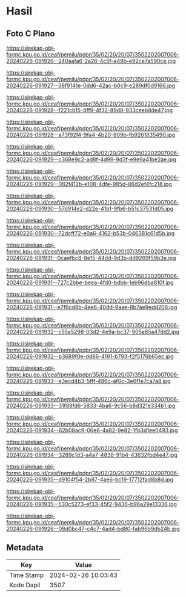 # Hasil

## Foto C Plano

https://sirekap-obj-formc.kpu.go.id/ceaf/pemilu/pdpr/35/02/20/20/07/3502202007006-20240226-091926--240aafa6-2a26-4c5f-a49b-e92ce7a590ce.jpg

https://sirekap-obj-formc.kpu.go.id/ceaf/pemilu/pdpr/35/02/20/20/07/3502202007006-20240226-091927--38f9141e-0dd6-42ac-b0c9-e289df0d9166.jpg

https://sirekap-obj-formc.kpu.go.id/ceaf/pemilu/pdpr/35/02/20/20/07/3502202007006-20240226-091928--f221cb15-4ff9-4f32-89d8-933ceeb8de47.jpg

https://sirekap-obj-formc.kpu.go.id/ceaf/pemilu/pdpr/35/02/20/20/07/3502202007006-20240226-091928--a73f92f4-9fa4-4b20-809b-fb9261835490.jpg

https://sirekap-obj-formc.kpu.go.id/ceaf/pemilu/pdpr/35/02/20/20/07/3502202007006-20240226-091929--c368e9c2-ad8f-4d99-9d3f-e9e9a41be2ae.jpg

https://sirekap-obj-formc.kpu.go.id/ceaf/pemilu/pdpr/35/02/20/20/07/3502202007006-20240226-091929--082f412b-e108-4dfe-985d-86d2ef4fc218.jpg

https://sirekap-obj-formc.kpu.go.id/ceaf/pemilu/pdpr/35/02/20/20/07/3502202007006-20240226-091930--57d914e2-d22e-41b1-9fb6-b51c37531d05.jpg

https://sirekap-obj-formc.kpu.go.id/ceaf/pemilu/pdpr/35/02/20/20/07/3502202007006-20240226-091930--72dcff72-e0a6-4162-b53b-046381c61d5b.jpg

https://sirekap-obj-formc.kpu.go.id/ceaf/pemilu/pdpr/35/02/20/20/07/3502202007006-20240226-091931--0caefbc8-8e15-44dd-9d3b-dd9269f59b3e.jpg

https://sirekap-obj-formc.kpu.go.id/ceaf/pemilu/pdpr/35/02/20/20/07/3502202007006-20240226-091931--727c2bbe-beea-4fd0-bdbb-1eb96dba810f.jpg

https://sirekap-obj-formc.kpu.go.id/ceaf/pemilu/pdpr/35/02/20/20/07/3502202007006-20240226-091931--e7f6cd8b-4ee6-40dd-9aae-8b7ae9edd206.jpg

https://sirekap-obj-formc.kpu.go.id/ceaf/pemilu/pdpr/35/02/20/20/07/3502202007006-20240226-091932--c55a5298-03d2-4e9a-bc37-905a85a47dd2.jpg

https://sirekap-obj-formc.kpu.go.id/ceaf/pemilu/pdpr/35/02/20/20/07/3502202007006-20240226-091932--b3689f0e-dd86-4191-b793-f2f5176b65ec.jpg

https://sirekap-obj-formc.kpu.go.id/ceaf/pemilu/pdpr/35/02/20/20/07/3502202007006-20240226-091933--e3ecd4b3-5fff-486c-af0c-3e6f1e7ca7a8.jpg

https://sirekap-obj-formc.kpu.go.id/ceaf/pemilu/pdpr/35/02/20/20/07/3502202007006-20240226-091933--31f88fd6-5833-4ba6-9c56-b8d321e334b1.jpg

https://sirekap-obj-formc.kpu.go.id/ceaf/pemilu/pdpr/35/02/20/20/07/3502202007006-20240226-091934--62b08ac9-06e6-4a82-9e82-1fb3d1ee0493.jpg

https://sirekap-obj-formc.kpu.go.id/ceaf/pemilu/pdpr/35/02/20/20/07/3502202007006-20240226-091934--3289c1d3-a4a7-4838-91b4-43632fbd4e47.jpg

https://sirekap-obj-formc.kpu.go.id/ceaf/pemilu/pdpr/35/02/20/20/07/3502202007006-20240226-091935--d9104f54-2b87-4ae6-bc19-17712fad8b8d.jpg

https://sirekap-obj-formc.kpu.go.id/ceaf/pemilu/pdpr/35/02/20/20/07/3502202007006-20240226-091935--530c5273-ef33-45f2-9436-b96a29e13336.jpg

https://sirekap-obj-formc.kpu.go.id/ceaf/pemilu/pdpr/35/02/20/20/07/3502202007006-20240226-091926--08d0bc47-c4c7-4ad4-bd80-fab96b9db24b.jpg


## Metadata

| Key        | Value               |
| ---------- | ------------------- |
| Time Stamp | 2024-02-26 10:03:43 |
| Kode Dapil | 3507                |



